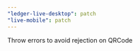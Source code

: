 ```yaml
---
"ledger-live-desktop": patch
"live-mobile": patch
---
```


Throw errors to avoid rejection on QRCode
